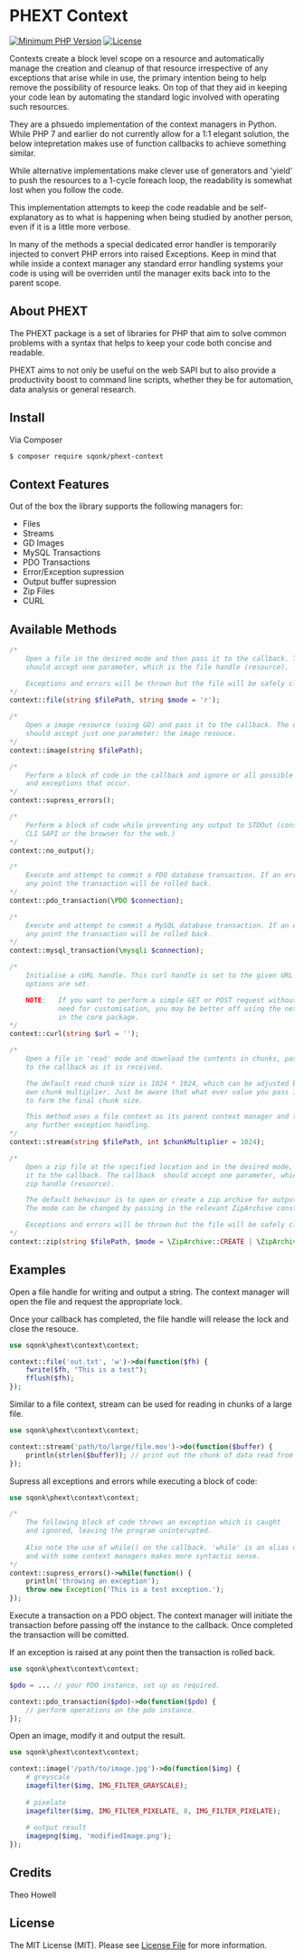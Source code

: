 # PHEXT Context

[![Minimum PHP Version](https://img.shields.io/badge/php-%3E%3D%207.3-8892BF.svg)](https://php.net/)
[![License](https://sqonk.com/opensource/license.svg)](license.txt)

Contexts create a block level scope on a resource and automatically manage the creation and cleanup of that resource irrespective of any exceptions that arise while in use, the primary intention being to help remove the possibility of resource leaks. On top of that they aid in keeping your code lean by automating the standard logic involved with operating such resources.

They are a phsuedo implementation of the context managers in Python. While PHP 7 and earlier do not currently allow for a 1:1 elegant solution, the below intepretation makes use of function callbacks to achieve something similar.

While alternative implementations make clever use of generators and 'yield' to push the resources to a 1-cycle foreach loop, the readability is somewhat lost when you follow the code.

This implementation attempts to keep the code readable and be self-explanatory as to what is happening when being studied by another person, even if it is a little more verbose.

In many of the methods a special dedicated error handler is temporarily injected to convert PHP errors into raised Exceptions. Keep in mind that while inside a context manager any standard error handling systems your code is using will be overriden until the manager exits back into to the parent scope.


## About PHEXT

The PHEXT package is a set of libraries for PHP that aim to solve common problems with a syntax that helps to keep your code both concise and readable.

PHEXT aims to not only be useful on the web SAPI but to also provide a productivity boost to command line scripts, whether they be for automation, data analysis or general research.

## Install

Via Composer

``` bash
$ composer require sqonk/phext-context
```


Context Features
----------------

Out of the box the library supports the following managers for:

* Files
* Streams
* GD Images
* MySQL Transactions
* PDO Transactions
* Error/Exception supression
* Output buffer supression
* Zip Files
* CURL

Available Methods
-----------------

``` php
/* 
    Open a file in the desired mode and then pass it to the callback. The callback 
    should accept one parameter, which is the file handle (resource).

    Exceptions and errors will be thrown but the file will be safely closed off.
*/
context::file(string $filePath, string $mode = 'r');

/*
    Open a image resource (using GD) and pass it to the callback. The callback 
    should accept just one parameter: the image resouce.
*/
context::image(string $filePath);

/*
    Perform a block of code in the callback and ignore or all possible errors
    and exceptions that occur. 
*/
context::supress_errors();

/*
    Perform a block of code while preventing any output to STDOut (console in 
    CLI SAPI or the browser for the web.)
*/
context::no_output();

/*
    Execute and attempt to commit a PDO database transaction. If an error is thrown at 
    any point the transaction will be rolled back.
*/
context::pdo_transaction(\PDO $connection);

/*
    Execute and attempt to commit a MySQL database transaction. If an error is thrown at 
    any point the transaction will be rolled back.
*/
context::mysql_transaction(\mysqli $connection);

/*
    Initialise a cURL handle. This curl handle is set to the given URL but no further
    options are set.

    NOTE:   If you want to perform a simple GET or POST request without much effort, without 
            need for customisation, you may be better off using the network utility class 
            in the core package.
*/
context::curl(string $url = '');

/*
    Open a file in 'read' mode and download the contents in chunks, passing each chunk
    to the callback as it is received. 

    The default read chunk size is 1024 * 1024, which can be adjusted by passing in your
    own chunk multiplier. Just be aware that what ever value you pass in will be squared
    to form the final chunk size.

    This method uses a file context as its parent context manager and thus does not introduce
    any further exception handling.
*/
context::stream(string $filePath, int $chunkMultiplier = 1024);

/*
    Open a zip file at the specified location and in the desired mode, then pass 
    it to the callback. The callback  should accept one parameter, which is the 
    zip handle (resource).

    The default behaviour is to open or create a zip archive for outputting data to. 
    The mode can be changed by passing in the relevant ZipArchive constant.

    Exceptions and errors will be thrown but the file will be safely closed off.
*/
context::zip(string $filePath, $mode = \ZipArchive::CREATE | \ZipArchive::OVERWRITE);
```

## Examples

Open a file handle for writing and output a string. The context manager will open the file and request the appropriate lock.

Once your callback has completed, the file handle will release the lock and close the resouce.

``` php
use sqonk\phext\context\context;

context::file('out.txt', 'w')->do(function($fh) {
    fwrite($fh, "This is a test");
    fflush($fh);
});
```

Similar to a file context, stream can be used for reading in chunks of a large file.

``` php
use sqonk\phext\context\context;

context::stream('path/to/large/file.mov')->do(function($buffer) {
    println(strlen($buffer)); // print out the chunk of data read from the input stream.
});
```

Supress all exceptions and errors while executing a block of code:

``` php
use sqonk\phext\context\context;

/* 
	The following block of code throws an exception which is caught 
	and ignored, leaving the program uninterupted.
	
	Also note the use of while() on the callback. 'while' is an alias of 'do'
	and with some context managers makes more syntactic sense.
*/
context::supress_errors()->while(function() {
    println('throwing an exception');
    throw new Exception('This is a test exception.');
});
```

Execute a transaction on a PDO object. The context manager will initiate the transaction before passing off the instance to the callback. Once completed the transaction will be comitted. 

If an exception is raised at any point then the transaction is rolled back.

``` php
use sqonk\phext\context\context;

$pdo = ... // your PDO instance, set up as required.

context::pdo_transaction($pdo)->do(function($pdo) {
    // perform operations on the pdo instance.
});

```

Open an image, modify it and output the result.

``` php
use sqonk\phext\context\context;

context::image('/path/to/image.jpg')->do(function($img) {
    # greyscale
    imagefilter($img, IMG_FILTER_GRAYSCALE);
    
    # pixelate
    imagefilter($img, IMG_FILTER_PIXELATE, 8, IMG_FILTER_PIXELATE);
    
    # output result
    imagepng($img, 'modifiedImage.png');
});

```

## Credits

Theo Howell
 
## License

The MIT License (MIT). Please see [License File](license.txt) for more information.
